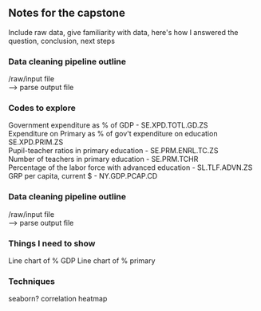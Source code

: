 ## Notes for the capstone
Include raw data, give familiarity with data, here's how I answered the question, conclusion, next steps

### Data cleaning pipeline outline
/raw/input file \
--> parse output file 

### Codes to explore
Government expenditure as % of GDP - SE.XPD.TOTL.GD.ZS \
Expenditure on Primary as % of gov't expenditure on education SE.XPD.PRIM.ZS \
Pupil-teacher ratios in primary education - SE.PRM.ENRL.TC.ZS \
Number of teachers in primary education - SE.PRM.TCHR \
Percentage of the labor force with advanced education - SL.TLF.ADVN.ZS \
GRP per capita, current $ - NY.GDP.PCAP.CD 


### Data cleaning pipeline outline
/raw/input file \
--> parse output file 

### Things I need to show
Line chart of % GDP
Line chart of % primary


### Techniques
seaborn? correlation heatmap


